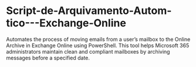 # Script-de-Arquivamento-Autom-tico---Exchange-Online
Automates the process of moving emails from a user’s mailbox to the Online Archive in Exchange Online using PowerShell. This tool helps Microsoft 365 administrators maintain clean and compliant mailboxes by archiving messages before a specified date.
